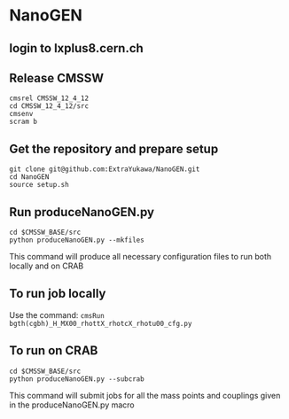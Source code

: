 # NanoGEN

## login to lxplus8.cern.ch

## Release CMSSW
```
cmsrel CMSSW_12_4_12
cd CMSSW_12_4_12/src
cmsenv
scram b
```

## Get the repository and prepare setup
```
git clone git@github.com:ExtraYukawa/NanoGEN.git
cd NanoGEN
source setup.sh
```

## Run produceNanoGEN.py
```
cd $CMSSW_BASE/src
python produceNanoGEN.py --mkfiles
```
This command will produce all necessary configuration files to run both locally and on CRAB

## To run job locally
Use the command:
```cmsRun bgth(cgbh)_H_MX00_rhottX_rhotcX_rhotu00_cfg.py``` 

## To run on CRAB
```
cd $CMSSW_BASE/src
python produceNanoGEN.py --subcrab
```
This command will submit jobs for all the mass points and couplings given in the produceNanoGEN.py macro






